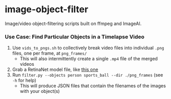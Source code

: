 # image-object-filter
Image/video object-filtering scripts built on ffmpeg and ImageAI.

### Use Case: Find Particular Objects in a Timelapse Video
1. Use `vids_to_pngs.sh` to collectively break video files into individual `.png` files, one per frame, at `png_frames/`
   - This will also intermittently create a single `.mp4` file of the merged videos
2. Grab a RetinaNet model file, like [this one](https://github.com/OlafenwaMoses/ImageAI/releases/download/essentials-v5/resnet50_coco_best_v2.1.0.h5/)
3. Run `filter.py --objects person sports_ball --dir ./png_frames` (see `-h` for help)
   - This will produce JSON files that contain the filenames of the images with your object(s)
